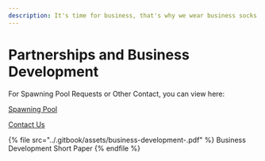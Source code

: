 ```yaml
---
description: It's time for business, that's why we wear business socks.
---
```


# Partnerships and Business Development

For Spawning Pool Requests or Other Contact, you can view here:&#x20;

[Spawning Pool](https://admin.rugzombie.io/partnership\_requests/new)

[Contact Us](mailto:info@rugzombie.io)

{% file src="../.gitbook/assets/business-development-.pdf" %}
Business Development Short Paper
{% endfile %}
